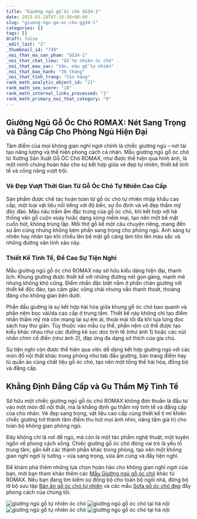 ```yaml
---
title: "Giường ngủ gỗ óc chó GG34-1"
date: 2025-03-28T07:18:58+00:00
slug: "giuong-ngu-go-oc-cho-gg34-1"
categories: []
tags: []
draft: false
_edit_last: "2"
_thumbnail_id: "740"
_noi_that_ma_san_pham: "GG34-1"
_noi_that_chat_lieu: "Gỗ tự nhiên óc chó"
_noi_that_mau_sac: "Vân, màu gỗ tự nhiên"
_noi_that_bao_hanh: "36 tháng"
_noi_that_tinh_trang: "Còn hàng"
rank_math_analytic_object_id: "21"
rank_math_seo_score: "18"
rank_math_internal_links_processed: "1"
rank_math_primary_noi_that_category: "0"
---
```

## Giường Ngủ Gỗ Óc Chó ROMAX: Nét Sang Trọng và Đẳng Cấp Cho Phòng Ngủ Hiện Đại

Tâm điểm của mọi không gian nghỉ ngơi chính là chiếc giường ngủ – nơi tái tạo năng lượng và thể hiện phong cách cá nhân. Mẫu giường ngủ gỗ óc chó từ Xưởng Sản Xuất Gỗ ÓC Chó ROMAX, như được thể hiện qua hình ảnh, là một minh chứng hoàn hảo cho sự kết hợp giữa vẻ đẹp tự nhiên, thiết kế tinh tế và công năng vượt trội.

### Vẻ Đẹp Vượt Thời Gian Từ Gỗ Óc Chó Tự Nhiên Cao Cấp

Sản phẩm được chế tác hoàn toàn từ gỗ óc chó tự nhiên nhập khẩu cao cấp, một loại vật liệu nổi tiếng với độ bền, sự ổn định và vẻ đẹp thẩm mỹ độc đáo. Màu nâu trầm ấm đặc trưng của gỗ óc chó, khi kết hợp với hệ thống vân gỗ cuộn xoáy hoặc dạng sóng mềm mại, tạo nên một bề mặt cuốn hút, không trùng lặp. Mỗi thớ gỗ kể một câu chuyện riêng, mang đến sự ấm cúng nhưng không kém phần sang trọng cho phòng ngủ. Ánh sáng tự nhiên hay nhân tạo khi chiếu lên bề mặt gỗ càng làm tôn lên màu sắc và những đường vân tinh xảo này.

### Thiết Kế Tinh Tế, Đề Cao Sự Tiện Nghi

Mẫu giường ngủ gỗ óc chó ROMAX này sở hữu kiểu dáng hiện đại, thanh lịch. Khung giường được thiết kế với những đường nét gọn gàng, mạnh mẽ nhưng không khô cứng. Điểm nhấn đặc biệt nằm ở phần chân giường với thiết kế độc đáo, tạo cảm giác vững chãi nhưng vẫn thanh thoát, thoáng đãng cho không gian bên dưới.

Phần đầu giường là sự kết hợp hài hòa giữa khung gỗ óc chó bao quanh và phần nệm bọc vải/da cao cấp ở trung tâm. Thiết kế này không chỉ tạo điểm nhấn thẩm mỹ mà còn mang lại sự êm ái, thoải mái tối đa khi tựa lưng đọc sách hay thư giãn. Tùy thuộc vào mẫu cụ thể, phần nệm có thể được tạo kiểu khác nhau như các đường kẻ sọc dọc tinh tế (như ảnh 1) hoặc các nút nhấn chìm cổ điển (như ảnh 2), đáp ứng đa dạng sở thích của gia chủ.

Sự tiện nghi còn được thể hiện qua việc dễ dàng kết hợp giường ngủ với các món đồ nội thất khác trong phòng như tab đầu giường, bàn trang điểm hay tủ quần áo cùng chất liệu gỗ óc chó, tạo nên một tổng thể hài hòa, đồng bộ và đẳng cấp.

## Khẳng Định Đẳng Cấp và Gu Thẩm Mỹ Tinh Tế

Sở hữu một chiếc giường ngủ gỗ óc chó ROMAX không đơn thuần là đầu tư vào một món đồ nội thất, mà là khẳng định gu thẩm mỹ tinh tế và đẳng cấp của chủ nhân. Vẻ đẹp sang trọng, vật liệu cao cấp cùng thiết kế tỉ mỉ khiến chiếc giường trở thành tâm điểm thu hút mọi ánh nhìn, nâng tầm giá trị cho toàn bộ không gian phòng ngủ.

Đây không chỉ là nơi để ngủ, mà còn là một tác phẩm nghệ thuật, một tuyên ngôn về phong cách sống. Chiếc giường gỗ óc chó đóng vai trò là yếu tố trung tâm, gắn kết các thành phần khác trong phòng, tạo nên một không gian nghỉ ngơi lý tưởng – vừa sang trọng, vừa ấm cúng và đầy tiện nghi.

Để khám phá thêm những lựa chọn hoàn hảo cho không gian nghỉ ngơi của bạn, mời bạn tham khảo thêm các [Mẫu Giường ngủ gỗ óc chó](https://romax.vn/danh-muc/phong-ngu/giuong-go-oc-cho/) khác từ ROMAX. Nếu bạn đang tìm kiếm sự đồng bộ cho toàn bộ ngôi nhà, đừng bỏ lỡ bộ sưu tập [Bàn ăn gỗ óc chó tự nhiên](https://romax.vn/danh-muc/phong-bep/ban-an-go-oc-cho/) và các mẫu [Sofa gỗ óc chó đẹp](https://romax.vn/danh-muc/phong-khach/sofa-go-oc-cho/) đầy phong cách của chúng tôi.

![giường ngủ gỗ tự nhiên óc chó](/img/giuong/gg34v1/giuong-go-oc-cho-gg34-v1-45.webp)
![giường ngủ gỗ óc chó tại hà nội](/img/giuong/gg34v1/giuong-go-oc-cho-gg34-v1-46.webp)
![giường ngủ gỗ tự nhiên óc chó](/img/giuong/gg34v2/giuong-go-oc-cho-gg34-v2-44.webp)
![giường ngủ gỗ óc chó tại hà nội](/img/giuong/gg34v2/giuong-go-oc-cho-gg34-v2-47.webp)
